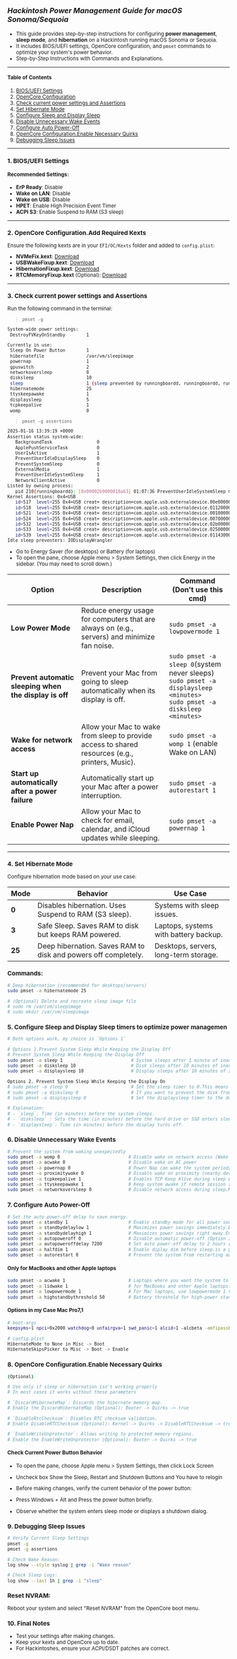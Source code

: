 ### *Hackintosh Power Management Guide for macOS Sonoma/Sequoia*

<small>

- This guide provides step-by-step instructions for configuring **power management**, **sleep mode**, and **hibernation** on a Hackintosh running macOS Sonoma or Sequoia. 
- It includes BIOS/UEFI settings, OpenCore configuration, and `pmset` commands to optimize your system's power behavior.
- Step-by-Step Instructions with Commands and Explanations.

---

#### **Table of Contents**
1. [BIOS/UEFI Settings](#1-bios)
2. [OpenCore Configuration](#2-opencore)
3. [Check current power settings and Assertions](#3-check)
4. [Set Hibernate Mode](#4-set-hibernate-mode)
5. [Configure Sleep and Display Sleep](#5-configure-sleep-and-display-sleep)
6. [Disable Unnecessary Wake Events](#6-disable-unnecessary-wake-events)
7. [Configure Auto Power-Off](#7-configure-auto-power-off)
8. [OpenCore Configuration.Enable Necessary Quirks](#8-quirks)
9. [Debugging Sleep Issues](#8-debugging-sleep-issues)


---

<a id="1-bios"></a>
### 1. BIOS/UEFI Settings
#### Recommended Settings:
- **ErP Ready**: Disable
- **Wake on LAN**: Disable
- **Wake on USB**: Disable
- **HPET**: Enable High Precision Event Timer
- **ACPI S3**: Enable Suspend to RAM (S3 sleep)

---

<a id="2-opencore"></a>
### 2. OpenCore Configuration.Add Required Kexts
Ensure the following kexts are in your `EFI/OC/Kexts` folder and added to `config.plist`:
- **NVMeFix.kext**: [Download](https://github.com/acidanthera/NVMeFix/releases/latest)
- **USBWakeFixup.kext**: [Download](https://github.com/osy/USBWakeFixup/releases/latest)
- **HibernationFixup.kext**: [Download](https://github.com/acidanthera/HibernationFixup/releases/latest)
- **RTCMemoryFixup.kext** (Optional): [Download](https://github.com/acidanthera/RTCMemoryFixup/releases/latest)

---

<a id="3-check"></a>
### 3. Check current power settings and Assertions

Run the following command in the terminal:

> `pmset -g`

```bash
System-wide power settings:
 DestroyFVKeyOnStandby        1

Currently in use:
 Sleep On Power Button        1
 hibernatefile                /var/vm/sleepimage
 powernap                     1
 gpuswitch                    2
 networkoversleep             0
 disksleep                    10
 sleep                        1 (sleep prevented by runningboardd, runningboardd, runningboardd, coreaudiod)
 hibernatemode                25
 ttyskeepawake                1
 displaysleep                 5
 tcpkeepalive                 1
 womp                         0
```

> `pmset -g assertions`

```bash
2025-01-16 13:39:19 +0000 
Assertion status system-wide:
   BackgroundTask                 0
   ApplePushServiceTask           0
   UserIsActive                   1
   PreventUserIdleDisplaySleep    0
   PreventSystemSleep             0
   ExternalMedia                  1
   PreventUserIdleSystemSleep     1
   NetworkClientActive            0
Listed by owning process:
   pid 210(runningboardd): [0x00002b9000018a63] 01:07:36 PreventUserIdleSystemSleep named: "xpcservice<com.apple.WebKit.GPU([app<application.com.apple.Safari.65482.65637(501)>:417])(501)>{vt hash: 0}[uuid:8EC7280A-E355-425E-B63F-2012649E9C7F]:619210-417-5407:WebKit Media Playback"  
Kernel Assertions: 0x4=USB
   id=517  level=255 0x4=USB creat= description=com.apple.usb.externaldevice.00e00000 owner=Bluetooth USB Host Controller
   id=518  level=255 0x4=USB creat= description=com.apple.usb.externaldevice.01120000 owner=2.4G Wireless Receiver
   id=521  level=255 0x4=USB creat= description=com.apple.usb.externaldevice.00100000 owner=DataTraveler 80
   id=524  level=255 0x4=USB creat= description=com.apple.usb.externaldevice.00700000 owner=2.4G Wireless Receiver
   id=532  level=255 0x4=USB creat= description=com.apple.usb.externaldevice.02b00000 owner=ITE Device
   id=533  level=255 0x4=USB creat= description=com.apple.usb.externaldevice.02500000 owner=USB3.2 Hub
   id=539  level=255 0x4=USB creat= description=com.apple.usb.externaldevice.01143000 owner=Gaming Keyboard
Idle sleep preventers: IODisplayWrangler
```

- Go to Energy Saver (for desktops) or Battery (for laptops)
- To open the pane, choose Apple menu > System Settings, then click Energy  in the sidebar. (You may need to scroll down.)


| Option                                                   | Description                                                                                       | Command (Don't use this cmd)                     |
|----------------------------------------------------------|---------------------------------------------------------------------------------------------------|-------------------------------------------------------------------------------|
| **Low Power Mode**                                       | Reduce energy usage for computers that are always on (e.g., servers) and minimize fan noise.     | `sudo pmset -a lowpowermode 1`                                               |
| **Prevent automatic sleeping when the display is off**   | Prevent your Mac from going to sleep automatically when its display is off.                      |  `sudo pmset -a sleep 0`(system never sleeps)<br>`sudo pmset -a displaysleep <minutes>`<br>`sudo pmset -a disksleep <minutes>`<br> |
| **Wake for network access**                              | Allow your Mac to wake from sleep to provide access to shared resources (e.g., printers, Music). | `sudo pmset -a womp 1` (enable Wake on LAN)                                  |
| **Start up automatically after a power failure**         | Automatically start up your Mac after a power interruption.                                      | `sudo pmset -a autorestart 1`                                                |
| **Enable Power Nap**                                     | Allow your Mac to check for email, calendar, and iCloud updates while sleeping.                  | `sudo pmset -a powernap 1`                                                   |


---

<a id="4-set-hibernate-mode"></a>
### 4. Set Hibernate Mode
Configure hibernation mode based on your use case:

| Mode | Behavior | Use Case |
|------|----------|----------|
| **0** | Disables hibernation. Uses Suspend to RAM (S3 sleep). | Systems with sleep issues. |
| **3** | Safe Sleep. Saves RAM to disk but keeps RAM powered. | Laptops, systems with battery backup. |
| **25** | Deep hibernation. Saves RAM to disk and powers off completely. | Desktops, servers, long-term storage. |

### Commands:
```bash
# Deep hibernation (recommended for desktops/servers)
sudo pmset -a hibernatemode 25

# (Optional) Delete and recreate sleep image file
# sudo rm /var/vm/sleepimage
# sudo mkdir /var/vm/sleepimage
```

<a id="5-configure-sleep-and-display-sleep"></a>
### 5. Configure Sleep and Display Sleep timers to optimize power managemen
```bash
# Both options work, my choice is `Options 1`

# Options 1.Prevent System Sleep While Keeping the Display Off
# Prevent System Sleep While Keeping the Display Off
sudo pmset -a sleep 1                          # System sleeps after 1 minute of inactivity
sudo pmset -a disksleep 10                     # Disk sleeps after 10 minutes of inactivity
sudo pmset -a displaysleep 10                  # Display sleeps after 10 minutes of inactivity

Options 2. Prevent System Sleep While Keeping the Display On
# sudo pmset -a sleep 0                        # Set the sleep timer to 0.This means the system will never automatically enter sleep mode, regardless of inactivity
# sudo pmset -a disksleep 0                    # If you want to prevent the disk from sleeping as well, set the disksleep timer to 0:
# sudo pmset -a displaysleep 0                 # Set the displaysleep timer to the desired time (e.g., 5 minutes)

# Explanation:
# - `sleep`: Time (in minutes) before the system sleeps.
# - `disksleep` : Sets the time (in minutes) before the hard drive or SSD enters sleep mode when the system is idle.
# - `displaysleep`: Time (in minutes) before the display turns off.
```

<a id="6-disable-unnecessary-wake-events"></a>
### 6. Disable Unnecessary Wake Events
```bash
# Prevent the system from waking unexpectedly
sudo pmset -a womp 0                          # Disable wake on network access (Wake on LAN)
sudo pmset -a acwake 0                        # Disable wake on AC power
sudo pmset -a powernap 0                      # Power Nap can wake the system periodically. Disable it to prevent unwanted wake events.
sudo pmset -a proximitywake 0                 # Disable wake on proximity (nearby devices)
sudo pmset -a tcpkeepalive 1                  # Enables TCP Keep Alive during sleep mode - maintains network connections, perfect for remote access and server applications
sudo pmset -a ttyskeepawake 1                 # Keep system awake if remote session is active
sudo pmset -a networkoversleep 0              # Disable network access during sleep.Maximizes power savings.
```

<a id="7-configure-auto-power-off"></a>
### 7. Configure Auto Power-Off
```bash
# Set the auto power-off delay to save energy.
sudo pmset -a standby 1                       # Enable standby mode for all power sources
sudo pmset -a standbydelaylow 1               # Maximizes power savings immediately.Enters standby mode immediately (1 second)
sudo pmset -a standbydelayhigh 1              # Maximizes power savings right away.Enters standby mode immediately (1 second)
sudo pmset -a autopoweroff 0                  # Disable automatic power-off (Option 1 turns off the PC after going into sleep mode)
sudo pmset -a autopoweroffdelay 7200          # Set auto power-off delay to 2 hours (7200 seconds)
sudo pmset -a halfdim 1                       # Enable diplay dim before sleep.is a great power-saving feature that enables display dimming before your Mac goes to sleep
sudo pmset -a autorestart 0                   # Prevent the system from restarting automatically after a power outage to avoid unnecessary power usage
````

#### Only for MacBooks and other Apple laptops
```bash
sudo pmset -a acwake 1                        # Laptops where you want the system to wake up when plugging in the charger.
sudo pmset -a lidwake 1                       # for MacBooks and other Apple laptops! This command controls whether your laptop wakes up when you open the lid
sudo pmset -a lowpowermode 1                  # For Mac laptops, use lowpowermode 1 to save battery or lowpowermode 0 for maximum performance.
sudo pmset -a highstandbythreshold 50         # Battery threshold for high-power standby.for both MacBooks and desktop Macs.
```

#### Options in my Case Mac Pro7,1
```bash
# boot-args
keepsyms=1 npci=0x2000 watchdog=0 unfairgva=1 swd_panic=1 alcid=1 -alcbeta -amfipassbeta -btlfxbeta -vsmcbeta -lilubetaall -revbeta -ctrsmt e1000=0 itlwm_cc=YOUR_COUNTRY_CODE

# config.plist
HibernateMode to None in Misc -> Boot
HibernateSkipsPicker to Misc -> Boot -> Enable
```
<a id="8-quirks"></a>
### 8. OpenCore Configuration.Enable Necessary Quirks
```bash
(Optional) 

# Use only if sleep or hibernation isn't working properly
# In most cases it works without these parameters

# `DiscardHibernateMap`: Discards the hibernate memory map.
# Enable the DiscardHibernateMap (Optional): Booter -> Quirks -> true

# `DisableRtcChecksum`: Disables RTC checksum validation.
# Enable DisableRTCChecksum (Optional): Kernel -> Quirks -> DisableRTCChecksum -> true

# `EnableWriteUnprotector`: Allows writing to protected memory regions.
# Enable the EnableWriteUnprotector (Optional): Booter -> Quirks -> true
```
#### Check Current Power Button Behavior

- To open the pane, choose Apple menu > System Settings, then click Lock Screen
- Uncheck box Show the Sleep, Restart and Shutdown Buttons and You have to relogin

- Before making changes, verify the current behavior of the power button:
- Press Windows + Alt and Press the power button briefly.
- Observe whether the system enters sleep mode or displays a shutdown dialog.

<a id="9-debugging-sleep-issues"></a>
### 9. Debugging Sleep Issues
```bash
# Verify Current Sleep Settings
pmset -g
pmset -g assertions

# Check Wake Reason:
log show --style syslog | grep -i "Wake reason"

# Check Sleep Logs:
log show --last 1h | grep -i "sleep"
```
### Reset NVRAM:
Reboot your system and select "Reset NVRAM" from the OpenCore boot menu.

### 10. Final Notes
- Test your settings after making changes.
- Keep your kexts and OpenCore up to date.
- For Hackintoshes, ensure your ACPI/DSDT patches are correct.
</small>
